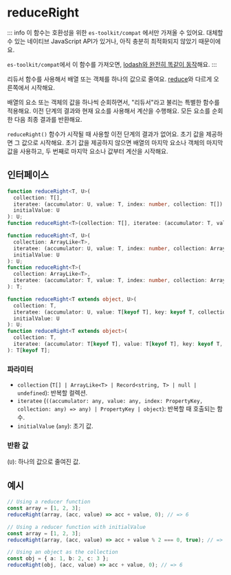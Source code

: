 # reduceRight

::: info
이 함수는 호환성을 위한 `es-toolkit/compat` 에서만 가져올 수 있어요. 대체할 수 있는 네이티브 JavaScript API가 있거나, 아직 충분히 최적화되지 않았기 때문이에요.

`es-toolkit/compat`에서 이 함수를 가져오면, [lodash와 완전히 똑같이 동작](../../../compatibility.md)해요.
:::

리듀서 함수를 사용해서 배열 또는 객체를 하나의 값으로 줄여요. [reduce](./reduce.md)와 다르게 오른쪽에서 시작해요.

배열의 요소 또는 객체의 값을 하나씩 순회하면서, "리듀서"라고 불리는 특별한 함수를 적용해요.
이전 단계의 결과와 현재 요소를 사용해서 계산을 수행해요.
모든 요소를 순회한 다음 최종 결과를 반환해요.

`reduceRight()` 함수가 시작될 때 사용할 이전 단계의 결과가 없어요.
초기 값을 제공하면 그 값으로 시작해요.
초기 값을 제공하지 않으면 배열의 마지막 요소나 객체의 마지막 값을 사용하고, 두 번째로 마지막 요소나 값부터 계산을 시작해요.

## 인터페이스

```typescript
function reduceRight<T, U>(
  collection: T[],
  iteratee: (accumulator: U, value: T, index: number, collection: T[]) => U,
  initialValue: U
): U;
function reduceRight<T>(collection: T[], iteratee: (accumulator: T, value: T, index: number, collection: T[]) => T): T;

function reduceRight<T, U>(
  collection: ArrayLike<T>,
  iteratee: (accumulator: U, value: T, index: number, collection: ArrayLike<T>) => U,
  initialValue: U
): U;
function reduceRight<T>(
  collection: ArrayLike<T>,
  iteratee: (accumulator: T, value: T, index: number, collection: ArrayLike<T>) => T
): T;

function reduceRight<T extends object, U>(
  collection: T,
  iteratee: (accumulator: U, value: T[keyof T], key: keyof T, collection: T) => U,
  initialValue: U
): U;
function reduceRight<T extends object>(
  collection: T,
  iteratee: (accumulator: T[keyof T], value: T[keyof T], key: keyof T, collection: T) => T[keyof T]
): T[keyof T];
```

### 파라미터

- `collection` (`T[] | ArrayLike<T> | Record<string, T> | null | undefined`): 반복할 컬렉션.
- `iteratee` (`((accumulator: any, value: any, index: PropertyKey, collection: any) => any) | PropertyKey | object`): 반복할 때 호출되는 함수.
- `initialValue` (`any`): 초기 값.

### 반환 값

(`U`): 하나의 값으로 줄여진 값.

## 예시

```typescript
// Using a reducer function
const array = [1, 2, 3];
reduceRight(array, (acc, value) => acc + value, 0); // => 6

// Using a reducer function with initialValue
const array = [1, 2, 3];
reduceRight(array, (acc, value) => acc + value % 2 === 0, true); // => false

// Using an object as the collection
const obj = { a: 1, b: 2, c: 3 };
reduceRight(obj, (acc, value) => acc + value, 0); // => 6
```
